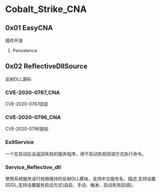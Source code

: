 # Cobalt_Strike_CNA

## 0x01 EasyCNA  
插件开发
1. Persistence  

## 0x02 ReflectiveDllSource  
反射DLL源码

### CVE-2020-0787_CNA  
CVE-2020-0787回显
 
### CVE-2020-0796_CNA  

CVE-2020-0796提权

### ExitService  

一个在启动后会返回失败的服务程序，用于启动失败回调方式执行命令。

### Service_Reflective_dll  

使用系统服务进行权限维持的反射DLL模块，支持中文服务名、描述;支持设置SDDL;支持设置服务启动方式(自启、手动、触发、启动失败回调)。
